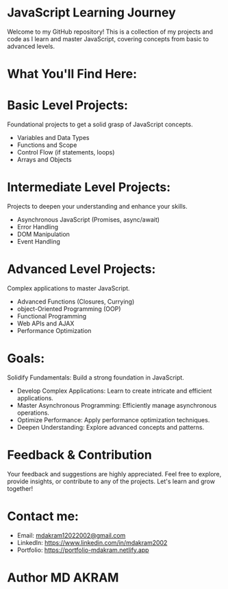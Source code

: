 # JavaScript Learning Journey
Welcome to my GitHub repository! This is a collection of my projects and code as I learn and master JavaScript, covering concepts from basic to advanced levels.

# What You'll Find Here:
# Basic Level Projects: 
Foundational projects to get a solid grasp of JavaScript concepts.
- Variables and Data Types
- Functions and Scope
- Control Flow (if statements, loops)
- Arrays and Objects

# Intermediate Level Projects: 
Projects to deepen your understanding and enhance your skills.
- Asynchronous JavaScript (Promises, async/await)
- Error Handling
- DOM Manipulation
- Event Handling

# Advanced Level Projects:
Complex applications to master JavaScript.
- Advanced Functions (Closures, Currying)
- object-Oriented Programming (OOP)
- Functional Programming
- Web APIs and AJAX
- Performance Optimization

# Goals:
Solidify Fundamentals:
Build a strong foundation in JavaScript.
- Develop Complex Applications:
  Learn to create intricate and efficient applications.
- Master Asynchronous Programming:
  Efficiently manage asynchronous operations.
- Optimize Performance:
Apply performance optimization techniques.
- Deepen Understanding:
Explore advanced concepts and patterns.

# Feedback & Contribution
Your feedback and suggestions are highly appreciated. Feel free to explore, provide insights, or contribute to any of the projects. Let's learn and grow together!

# Contact me:
- Email: mdakram12022002@gmail.com 
- LinkedIn: https://www.linkedin.com/in/mdakram2002
- Portfolio: https://portfolio-mdakram.netlify.app
# Author MD AKRAM
